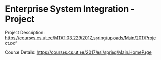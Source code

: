 <h1> Enterprise System Integration - Project </h1>

Project Description:
https://courses.cs.ut.ee/MTAT.03.229/2017_spring/uploads/Main/2017Project.pdf

Course Details:
https://courses.cs.ut.ee/2017/esi/spring/Main/HomePage
